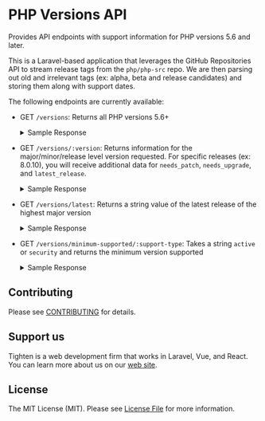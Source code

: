# PHP Versions API

Provides API endpoints with support information for PHP versions 5.6 and later.

This is a Laravel-based application that leverages the GitHub Repositories API to stream release tags from the `php/php-src` repo. We are then parsing out old and irrelevant tags (ex: alpha, beta and release candidates) and storing them along with support dates.

The following endpoints are currently available:
- GET `/versions`: Returns all PHP versions 5.6+
    <details>
        <summary>Sample Response</summary>

  ```json
    [{
      "id": 1,
      "major": 8,
      "minor": 0,
      "release": 10,
      "tagged_at": "2021-08-24T17:48:14.000000Z",
      "active_support_until": "2022-11-26T18:03:09.000000Z",
      "security_support_until": "2023-11-26T18:03:09.000000Z",
      "created_at": "2021-09-10T17:53:23.000000Z",
      "updated_at": "2021-09-10T17:53:23.000000Z",
      "needs_patch": false,
      "needs_upgrade": false,
      "changelog_url": "https://www.php.net/ChangeLog-8.php#8.0.10"
    },
    {
      "id": 4,
      "major": 8,
      "minor": 0,
      "release": 9,
      "tagged_at": "2021-07-29T14:58:35.000000Z",
      "active_support_until": "2022-11-26T18:03:09.000000Z",
      "security_support_until": "2023-11-26T18:03:09.000000Z",
      "created_at": "2021-09-10T17:53:23.000000Z",
      "updated_at": "2021-09-10T17:53:23.000000Z",
      "needs_patch": true,
      "needs_upgrade": false,
      "changelog_url": "https://www.php.net/ChangeLog-8.php#8.0.9"
    },
    {
      "id": 6,
      "major": 8,
      "minor": 0,
      "release": 8,
      "tagged_at": "2021-06-29T09:56:31.000000Z",
      "active_support_until": "2022-11-26T18:03:09.000000Z",
      "security_support_until": "2023-11-26T18:03:09.000000Z",
      "created_at": "2021-09-10T17:53:23.000000Z",
      "updated_at": "2021-09-10T17:53:23.000000Z",
      "needs_patch": true,
      "needs_upgrade": false,
      "changelog_url": "https://www.php.net/ChangeLog-8.php#8.0.8"
    }, ...]
    ```
</details>

- GET `/versions/:version`: Returns information for the major/minor/release level version requested. For specific releases (ex: 8.0.10), you will receive additional data for `needs_patch`, `needs_upgrade`, and `latest_release`.
  <details>
        <summary>Sample Response</summary>
  
  ```json
  {
    "provided": {
      "id": 85,
      "major": 7,
      "minor": 3,
      "release": 3,
      "tagged_at": "2019-03-05T13:49:42.000000Z",
      "active_support_until": "2020-12-06T16:08:24.000000Z",
      "security_support_until": "2021-12-06T16:08:24.000000Z",
      "created_at": "2021-09-10T17:53:24.000000Z",
      "updated_at": "2021-09-10T17:53:24.000000Z",
      "needs_patch": true,
      "needs_upgrade": true,
      "changelog_url": "https://www.php.net/ChangeLog-7.php#7.3.3"
    },
    "latest_release": "8.0.10"
  }
    ```
  </details>
- GET `/versions/latest`: Returns a string value of the latest release of the highest major version
  <details>
  <summary>Sample Response</summary>

  ```
  "8.0.10"
    ```
    </details>
- GET `/versions/minimum-supported/:support-type`: Takes a string `active` or `security` and returns the minimum version supported
    <details>
        <summary>Sample Response</summary>
  
  ```json
  {
    "id": 2,
    "major": 7,
    "minor": 4,
    "release": 23,
    "tagged_at": "2021-08-24T17:35:21.000000Z",
    "active_support_until": "2021-11-28T20:46:01.000000Z",
    "security_support_until": "2022-11-28T20:46:01.000000Z",
    "created_at": "2021-09-10T17:53:23.000000Z",
    "updated_at": "2021-09-10T17:53:23.000000Z",
    "needs_patch": false,
    "needs_upgrade": false,
    "changelog_url": "https://www.php.net/ChangeLog-7.php#7.4.23"
  }
    ```
</details>



## Contributing

Please see [CONTRIBUTING](CONTRIBUTING.md) for details.

## Support us

Tighten is a web development firm that works in Laravel, Vue, and React. You can learn more about us on our [web site](https://tighten.co/).

## License

The MIT License (MIT). Please see [License File](LICENSE.md) for more information.
